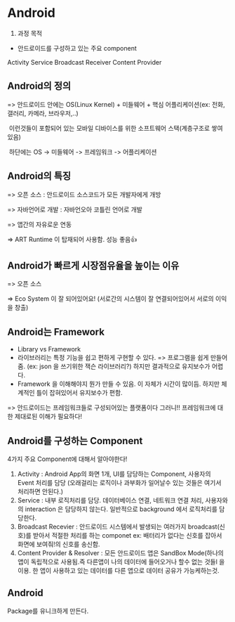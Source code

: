 # Android



1. 과정 목적

- 안드로이드를 구성하고 있는 주요 component

Activity Service Broadcast Receiver Content Provider



## Android의 정의

=> 안드로이드 안에는 OS(Linux Kernel) + 미들웨어 + 핵심 어플리케이션(ex: 전화, 갤러리, 카메라, 브라우저,..)

​     이런것들이 포함되어 있는 모바일 디바이스를 위한 소프트웨어 스택(계층구조로 쌓여있음) 

​	 하단에는 OS -> 미들웨어 -> 프레임워크 -> 어플리케이션



## Android의 특징

=> 오픈 소스 : 안드로이드 소스코드가 모든 개발자에게 개방

=> 자바언어로 개발 : 자바언오아 코틀린 언어로 개발

=> 앱간의 자유로운 연동

=> ART Runtime 이 탑재되어 사용함. 성능 좋음:+1:





## Android가 빠르게 시장점유율을 높이는 이유

=> 오픈 소스

=> Eco System 이 잘 되어있어요! (서로간의 시스템이 잘 연결되어있어서  서로의 이익을 창출)





## Android는 Framework

- Library vs Framework
- 라이브러리는 특정 기능을 쉽고 편하게 구현할 수 있다.  => 프로그램을 쉽게 만들어줌. (ex: json 을 쓰기위한 잭슨 라이브러리?) 하지만 결과적으로 유지보수가 어렵다.
- Framework 을 이해해야지 뭔가 만들 수 있음. 이 자체가 시간이 많이듬. 하지만 체계적인 틀이 잡혀있어서 유지보수가 편함. 

=> 안드로이드는 프레임워크들로 구성되어있는 플랫폼이다 그러니!! 프레임워크에 대한 제대로된 이해가 필요하다!



## Android를 구성하는 Component

4가지 주요 Component에 대해서 알아야한다!

1. Activity : Android App의 화면 1개, UI를 담당하는 Component, 사용자의 Event 처리를 담당 (오래걸리는 로직이나 과부화가 일어날수 있는 것들은 여기서 처리하면 안된다.)
2. Service : 내부 로직처리를 담당. 데이터베이스 연결, 네트워크 연결 처리, 사용자와의 interaction 은 담당하지 않는다. 일반적으로 background 에서 로직처리를 담당한다.
3. Broadcast Recevier : 안드로이드 시스템에서 발생되는 여러가지 broadcast(신호)를 받아서 적절한 처리를 하는 componet ex: 배터리가 없다는 신호를 잡아서 화면에 보여줘!의 신호를 송신함.
4. Content Provider & Resolver : 모든 안드로이드 앱은 SandBox Mode(하나의 앱이 독립적으로 사용됨.즉 다른앱이 나의 데이터에 들어오거나 할수 없는 것들l 을 이용. 한 앱이 사용하고 있는 데이터를 다른 앱으로 데이터 공유가 가능케하는것. 



## Android

Package를 유니크하게 만든다.